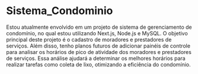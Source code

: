 # Sistema_Condominio
Estou atualmente envolvido em um projeto de sistema de gerenciamento de condomínio, no qual estou utilizando Next.js, Node.js e MySQL. O objetivo principal deste projeto é o cadastro de moradores e prestadores de serviços. Além disso, tenho planos futuros de adicionar painéis de controle para analisar os horários de pico de atividade dos moradores e prestadores de serviços. Essa análise ajudará a determinar os melhores horários para realizar tarefas como coleta de lixo, otimizando a eficiência do condomínio.
